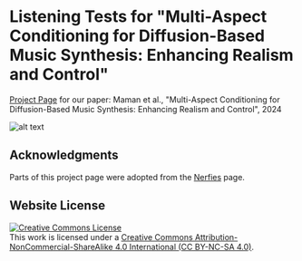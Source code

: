 # Listening Tests for "Multi-Aspect Conditioning for Diffusion-Based Music Synthesis: Enhancing Realism and Control"
[Project Page](https://benadar293.github.io/listening-tests) for our paper: Maman et al., "Multi-Aspect Conditioning for Diffusion-Based Music Synthesis: Enhancing Realism and Control", 2024

![alt text](static/images/overview.PNG "Overview")

## Acknowledgments
Parts of this project page were adopted from the [Nerfies](https://nerfies.github.io/) page.

## Website License
<a rel="license" href="https://creativecommons.org/licenses/by-nc-sa/4.0/"><img alt="Creative Commons License" style="border-width:0" src="https://i.creativecommons.org/l/by-nc-sa/4.0/88x31.png" /></a><br />This work is licensed under a <a rel="license" href="http://creativecommons.org/licenses/by-sa/4.0/">Creative Commons Attribution-NonCommercial-ShareAlike 4.0 International (CC BY-NC-SA 4.0)</a>.

